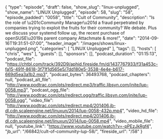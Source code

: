 {
  "type": "episode",
  "draft": false,
  "show_slug": "linux-unplugged",
  "show_name": "LINUX Unplugged",
  "episode": 58,
  "slug": "58",
  "episode_padded": "0058",
  "title": "Cult of Community",
  "description": "Is the role of \u201cCommunity Manager\u201d a fraud perpetrated by companies trying to exploit the fruits for their community? We debate. Plus we discuss your systemd follow up, the recent purchase of openSUSE\u2019s parent company Attachmate & more!",
  "date": "2014-09-16T19:31:51-07:00",
  "header_image": "/images/shows/linux-unplugged.png",
  "categories": [
    "LINUX Unplugged"
  ],
  "tags": [],
  "hosts": [
    "chris",
    "wes"
  ],
  "guests": [],
  "sponsors": [],
  "podcast_duration": "01:15:13",
  "podcast_file": "https://chtbl.com/track/392D9/aphid.fireside.fm/d/1437767933/f31a453c-fa15-491f-8618-3f71f1d565e5/7dd180e5-3538-4e4e-b617-669d5ea3a1b2.mp3",
  "podcast_bytes": 36493768,
  "podcast_chapters": null,
  "podcast_alt_file": "http://www.podtrac.com/pts/redirect.mp3/traffic.libsyn.com/jnite/lup-0058.mp3",
  "podcast_ogg_file": "http://www.podtrac.com/pts/redirect.ogg/traffic.libsyn.com/jnite/lup-0058.ogg",
  "video_file": "http://www.podtrac.com/pts/redirect.mp4/201406.jb-dl.cdn.scaleengine.net/linuxun/2014/lup-0058-432p.mp4",
  "video_hd_file": "http://www.podtrac.com/pts/redirect.mp4/201406.jb-dl.cdn.scaleengine.net/linuxun/2014/lup-0058.mp4",
  "video_mobile_file": null,
  "youtube_link": "https://www.youtube.com/watch?v=-pPEzJkRgf4",
  "jb_url": "/66842/cult-of-community-lup-58/",
  "fireside_url": "/58"
}

